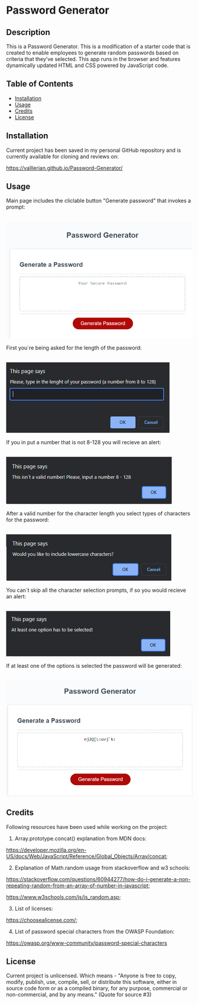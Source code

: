 # Password Generator

## Description

This is a Password Generator.
This is a modification of a starter code that is created to enable employees to generate random passwords based on criteria that they’ve selected.
This app runs in the browser and features dynamically updated HTML and CSS powered by JavaScript code.


## Table of Contents
- [Installation](#installation)
- [Usage](#usage)
- [Credits](#credits)
- [License](#license)

## Installation
Current project has been saved in my personal GitHub repository and is currently available for cloning and reviews on:

https://valllerian.github.io/Password-Generator/

## Usage

Main page includes the cliclable button "Generate password" that invokes a prompt:

<br>
<img alt="Header of the website" src="Images/Image1.jpg" />
<br>

First you`re being asked for the length of the password:

<br>
<img alt="Header of the website" src="Images/Image2.jpg" />
<br>


If you in put a number that is not 8-128 you will recieve an alert:

<br>
<img alt="Header of the website" src="Images/Image3.jpg" />
<br>

After a valid number for the character length you select types of characters for the password:

<br>
<img alt="Header of the website" src="Images/Image4.jpg" />
<br>

You can`t skip all the character selection prompts, if so you would recieve an alert:


<br>
<img alt="Header of the website" src="Images/Image5.jpg" />
<br>

If at least one of the options is selected the password will be generated:

<br>
<img alt="Header of the website" src="Images/Image6.jpg" />
<br>


## Credits
Following resources  have been used while working on the project:

1) Array.prototype.concat() explanation from MDN docs:

https://developer.mozilla.org/en-US/docs/Web/JavaScript/Reference/Global_Objects/Array/concat;


2) Explanation of Math.random usage from stackoverflow and w3 schools:

https://stackoverflow.com/questions/60944277/how-do-i-generate-a-non-repeating-random-from-an-array-of-number-in-javascript;

https://www.w3schools.com/js/js_random.asp;

3) List of licenses:

 https://choosealicense.com/;

4) List of password special characters from the OWASP Foundation: 

https://owasp.org/www-community/password-special-characters




## License
Current project is unlicensed. Which means - "Anyone is free to copy, modify, publish, use, compile, sell, or
distribute this software, either in source code form or as a compiled
binary, for any purpose, commercial or non-commercial, and by any
means." (Quote for source #3)

